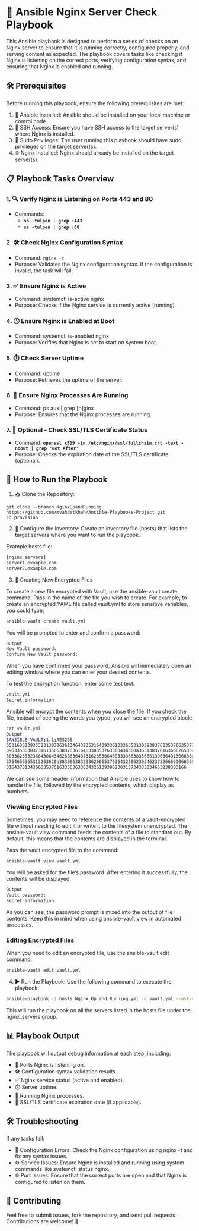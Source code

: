 
# 🚀 Ansible Nginx Server Check Playbook

This Ansible playbook is designed to perform a series of checks on an Nginx server to ensure that it is running correctly, configured properly, and serving content as expected. The playbook covers tasks like checking if Nginx is listening on the correct ports, verifying configuration syntax, and ensuring that Nginx is enabled and running.

## 🛠️ Prerequisites

Before running this playbook, ensure the following prerequisites are met:

1. 🔧 Ansible Installed: Ansible should be installed on your local machine or control node.
2. 🔑 SSH Access: Ensure you have SSH access to the target server(s) where Nginx is installed.
3. 🔐 Sudo Privileges: The user running this playbook should have sudo privileges on the target server(s).
4. 🌐 Nginx Installed: Nginx should already be installed on the target server(s).

## 📋 Playbook Tasks Overview
### 1. 🔍 Verify Nginx is Listening on Ports 443 and 80

- Commands:
  - **`ss -tulpen | grep :443`**
  - **`ss -tulpen | grep :80`**

### 2. 🛠️ Check Nginx Configuration Syntax
- Command: `nginx -t`
- Purpose: Validates the Nginx configuration syntax. If the configuration is invalid, the task will fail.

### 3. ✅ Ensure Nginx is Active
- Command: systemctl is-active nginx
- Purpose: Checks if the Nginx service is currently active (running).

### 4. 🕔 Ensure Nginx is Enabled at Boot
- Command: systemctl is-enabled nginx
- Purpose: Verifies that Nginx is set to start on system boot.

### 5. ⏱️ Check Server Uptime
- Command: uptime
- Purpose: Retrieves the uptime of the server.

### 6. 🧩 Ensure Nginx Processes Are Running
- Command: ps aux | grep [n]ginx
- Purpose: Ensures that the Nginx processes are running.

### 7. 🔐 Optional - Check SSL/TLS Certificate Status
- Command: **`openssl x509 -in /etc/nginx/ssl/fullchain.crt -text -noout | grep 'Not After'`**
- Purpose: Checks the expiration date of the SSL/TLS certificate (optional).

## 🚀 How to Run the Playbook
1. 📥 Clone the Repository:
```bahs
git clone --branch NginxUpandRunning https://github.com/mvahdatkhah/Ansible-Playbooks-Project.git
cd provision
```

2. 📝 Configure the Inventory: Create an inventory file (hosts) that lists the target servers where you want to run the playbook.

Example hosts file:
```bash
[nginx_servers]
server1.example.com
server2.example.com
```
3. 🔐 Creating New Encrypted Files

To create a new file encrypted with Vault, use the ansible-vault create command. Pass in the name of the file you wish to create. For example, to create an encrypted YAML file called vault.yml to store sensitive variables, you could type:
```bash
ansible-vault create vault.yml
```
You will be prompted to enter and confirm a password:

```bash
Output
New Vault password: 
Confirm New Vault password:
```

When you have confirmed your password, Ansible will immediately open an editing window where you can enter your desired contents.

To test the encryption function, enter some test text:
```bash
vault.yml
Secret information
```

Ansible will encrypt the contents when you close the file. If you check the file, instead of seeing the words you typed, you will see an encrypted block:
```bash
cat vault.yml
Output
$ANSIBLE_VAULT;1.1;AES256
65316332393532313030636134643235316439336133363531303838376235376635373430336333
3963353630373161356638376361646338353763363434360a363138376163666265336433633664
30336233323664306434626363643731626536643833336638356661396364313666366231616261
3764656365313263620a383666383233626665376364323062393462373266663066366536306163
31643731343666353761633563633634326139396230313734333034653238303166
```
We can see some header information that Ansible uses to know how to handle the file, followed by the encrypted contents, which display as numbers.

### Viewing Encrypted Files
Sometimes, you may need to reference the contents of a vault-encrypted file without needing to edit it or write it to the filesystem unencrypted. The ansible-vault view command feeds the contents of a file to standard out. By default, this means that the contents are displayed in the terminal.

Pass the vault encrypted file to the command:
```bash
ansible-vault view vault.yml
```
You will be asked for the file’s password. After entering it successfully, the contents will be displayed:

```bash
Output
Vault password:
Secret information
```
As you can see, the password prompt is mixed into the output of file contents. Keep this in mind when using ansible-vault view in automated processes.

### Editing Encrypted Files
When you need to edit an encrypted file, use the ansible-vault edit command:

```bash
ansible-vault edit vault.yml
```
4. ▶️ Run the Playbook: Use the following command to execute the playbook:

```bash
ansible-playbook -i hosts Nginx_Up_and_Running.yml -e vault.yml --ask-vault-pass
```

This will run the playbook on all the servers listed in the hosts file under the nginx_servers group.

## 📊 Playbook Output
The playbook will output debug information at each step, including:

- 📡 Ports Nginx is listening on.
- 🛠️ Configuration syntax validation results.
- ✅ Nginx service status (active and enabled).
- ⏱️ Server uptime.
- 🧩 Running Nginx processes.
- 🔐 SSL/TLS certificate expiration date (if applicable).

## 🛠️ Troubleshooting
If any tasks fail:

- 📝 Configuration Errors: Check the Nginx configuration using nginx -t and fix any syntax issues.
- ⚙️ Service Issues: Ensure Nginx is installed and running using system commands like systemctl status nginx.
- 🌐 Port Issues: Ensure that the correct ports are open and that Nginx is configured to listen on them.

## 🤝 Contributing
Feel free to submit issues, fork the repository, and send pull requests. Contributions are welcome! 🎉
